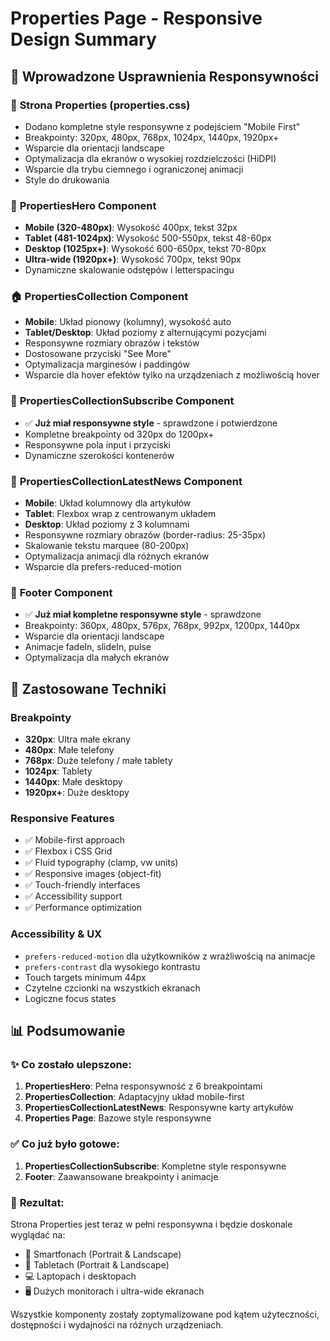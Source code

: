 # Properties Page - Responsive Design Summary

## 🎯 Wprowadzone Usprawnienia Responsywności

### 📱 **Strona Properties (properties.css)**

- Dodano kompletne style responsywne z podejściem "Mobile First"
- Breakpointy: 320px, 480px, 768px, 1024px, 1440px, 1920px+
- Wsparcie dla orientacji landscape
- Optymalizacja dla ekranów o wysokiej rozdzielczości (HiDPI)
- Wsparcie dla trybu ciemnego i ograniczonej animacji
- Style do drukowania

### 🎨 **PropertiesHero Component**

- **Mobile (320-480px)**: Wysokość 400px, tekst 32px
- **Tablet (481-1024px)**: Wysokość 500-550px, tekst 48-60px
- **Desktop (1025px+)**: Wysokość 600-650px, tekst 70-80px
- **Ultra-wide (1920px+)**: Wysokość 700px, tekst 90px
- Dynamiczne skalowanie odstępów i letterspacingu

### 🏠 **PropertiesCollection Component**

- **Mobile**: Układ pionowy (kolumny), wysokość auto
- **Tablet/Desktop**: Układ poziomy z alternującymi pozycjami
- Responsywne rozmiary obrazów i tekstów
- Dostosowane przyciski "See More"
- Optymalizacja marginesów i paddingów
- Wsparcie dla hover efektów tylko na urządzeniach z możliwością hover

### 📧 **PropertiesCollectionSubscribe Component**

- ✅ **Już miał responsywne style** - sprawdzone i potwierdzone
- Kompletne breakpointy od 320px do 1200px+
- Responsywne pola input i przyciski
- Dynamiczne szerokości kontenerów

### 📰 **PropertiesCollectionLatestNews Component**

- **Mobile**: Układ kolumnowy dla artykułów
- **Tablet**: Flexbox wrap z centrowanym układem
- **Desktop**: Układ poziomy z 3 kolumnami
- Responsywne rozmiary obrazów (border-radius: 25-35px)
- Skalowanie tekstu marquee (80-200px)
- Optymalizacja animacji dla różnych ekranów
- Wsparcie dla prefers-reduced-motion

### 👥 **Footer Component**

- ✅ **Już miał kompletne responsywne style** - sprawdzone
- Breakpointy: 360px, 480px, 576px, 768px, 992px, 1200px, 1440px
- Wsparcie dla orientacji landscape
- Animacje fadeIn, slideIn, pulse
- Optymalizacja dla małych ekranów

## 🔧 Zastosowane Techniki

### **Breakpointy**

- **320px**: Ultra małe ekrany
- **480px**: Małe telefony
- **768px**: Duże telefony / małe tablety
- **1024px**: Tablety
- **1440px**: Małe desktopy
- **1920px+**: Duże desktopy

### **Responsive Features**

- ✅ Mobile-first approach
- ✅ Flexbox i CSS Grid
- ✅ Fluid typography (clamp, vw units)
- ✅ Responsive images (object-fit)
- ✅ Touch-friendly interfaces
- ✅ Accessibility support
- ✅ Performance optimization

### **Accessibility & UX**

- `prefers-reduced-motion` dla użytkowników z wrażliwością na animacje
- `prefers-contrast` dla wysokiego kontrastu
- Touch targets minimum 44px
- Czytelne czcionki na wszystkich ekranach
- Logiczne focus states

## 📊 Podsumowanie

### ✨ **Co zostało ulepszone:**

1. **PropertiesHero**: Pełna responsywność z 6 breakpointami
2. **PropertiesCollection**: Adaptacyjny układ mobile-first
3. **PropertiesCollectionLatestNews**: Responsywne karty artykułów
4. **Properties Page**: Bazowe style responsywne

### ✅ **Co już było gotowe:**

1. **PropertiesCollectionSubscribe**: Kompletne style responsywne
2. **Footer**: Zaawansowane breakpointy i animacje

### 🎯 **Rezultat:**

Strona Properties jest teraz w pełni responsywna i będzie doskonale wyglądać na:

- 📱 Smartfonach (Portrait & Landscape)
- 📱 Tabletach (Portrait & Landscape)
- 💻 Laptopach i desktopach
- 🖥️ Dużych monitorach i ultra-wide ekranach

Wszystkie komponenty zostały zoptymalizowane pod kątem użyteczności, dostępności i wydajności na różnych urządzeniach.
